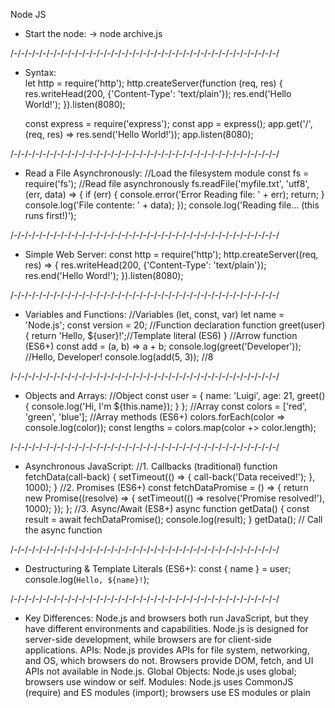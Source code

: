 Node JS

* Start the node:
    -> node archive.js

/-/-/-/-/-/-/-/-/-/-/-/-/-/-/-/-/-/-/-/-/-/-/-/-/-/-/-/-/-/-/-/-/-/-/-/-/-/

* Syntax:	 
	let http = require('http');
    http.createServer(function (req, res) {
        res.writeHead(200, {'Content-Type': 'text/plain'});
        res.end('Hello World!');
    }).listen(8080);

	const express = require('express');
	const app = express();
	app.get('/', (req, res) => res.send('Hello World!'));
	app.listen(8080);

/-/-/-/-/-/-/-/-/-/-/-/-/-/-/-/-/-/-/-/-/-/-/-/-/-/-/-/-/-/-/-/-/-/-/-/-/-/

* Read a File Asynchronously:
	//Load the filesystem module
	const fs = require('fs');
	//Read file asynchronously
	fs.readFile('myfile.txt', 'utf8', (err, data) => {
		if (err) {
			console.error('Error Reading file: ' + err);
			return;
		}
		console.log('File contente: ' + data);
	});
	console.log('Reading file... (this runs first!)');

/-/-/-/-/-/-/-/-/-/-/-/-/-/-/-/-/-/-/-/-/-/-/-/-/-/-/-/-/-/-/-/-/-/-/-/-/-/

* Simple Web Server:
	const http = require('http');
	http.createServer((req, res) => {
		res.writeHead(200, {'Content-Type': 'text/plain'});
		res.end('Hello Word!');
	}).listen(8080);

/-/-/-/-/-/-/-/-/-/-/-/-/-/-/-/-/-/-/-/-/-/-/-/-/-/-/-/-/-/-/-/-/-/-/-/-/-/

* Variables and Functions:
	//Variables (let, const, var)
	let name = 'Node.js';
	const version = 20;
	//Function declaration
	function greet(user) {
		return 'Hello, ${user}!';//Template literal (ES6)
	}
	//Arrow function (ES6+)
	const add = (a, b) => a + b;
	console.log(greet('Developer')); //Hello, Developer!
	console.log(add(5, 3)); //8 

/-/-/-/-/-/-/-/-/-/-/-/-/-/-/-/-/-/-/-/-/-/-/-/-/-/-/-/-/-/-/-/-/-/-/-/-/-/

* Objects and Arrays:
	//Object
	const user = {
		name: 'Luigi',
		age: 21,
		greet() {
			console.log('Hi, I'm ${this.name});
		}
	};
    //Array
	const colors = ['red', 'green', 'blue'];
	//Array methods (ES6+)
	colors.forEach(color => console.log(color));
	const lengths = colors.map(color +> color.length);

/-/-/-/-/-/-/-/-/-/-/-/-/-/-/-/-/-/-/-/-/-/-/-/-/-/-/-/-/-/-/-/-/-/-/-/-/-/

* Asynchronous JavaScript:
	//1. Callbacks (traditional)
	function fetchData(call-back) {
		setTimeout(() => {
			call-back('Data received!');
		}, 1000);
	}
	//2. Promises (ES6+)
	const fetchDataPromise = () => {
		return new Promise((resolve) => {
			setTimeout(() => resolve('Promise resolved!'), 1000);
		});
	};
	//3. Async/Await (ES8+)
	async function getData() {
		const result = await fechDataPromise();
		console.log(result);
	}
	getData(); // Call the async function

/-/-/-/-/-/-/-/-/-/-/-/-/-/-/-/-/-/-/-/-/-/-/-/-/-/-/-/-/-/-/-/-/-/-/-/-/-/

* Destructuring \& Template Literals (ES6+):
	const { name } = user;
	console.log(`Hello, ${name}!`);

/-/-/-/-/-/-/-/-/-/-/-/-/-/-/-/-/-/-/-/-/-/-/-/-/-/-/-/-/-/-/-/-/-/-/-/-/-/

* Key Differences:
	Node.js and browsers both run JavaScript, but they have different environments and capabilities.
	Node.js is designed for server-side development, while browsers are for client-side applications.
	APIs: Node.js provides APIs for file system, networking, and OS, which browsers do not.
	Browsers provide DOM, fetch, and UI APIs not available in Node.js.
	Global Objects: Node.js uses global; browsers use window or self.
	Modules: Node.js uses CommonJS (require) and ES modules (import); browsers use ES modules or plain <script> tags.
	Security: Browsers run in a sandbox with limited access; Node.js has full access to the file system and network.
	Event Loop: Both environments use an event loop, but Node.js has additional APIs for timers, process, etc.
	Environment Variables: Node.js can access environment variables (process.env); browsers cannot.
	Package Management: Node.js uses npm/yarn; browsers use CDNs or bundlers.

/-/-/-/-/-/-/-/-/-/-/-/-/-/-/-/-/-/-/-/-/-/-/-/-/-/-/-/-/-/-/-/-/-/-/-/-/-/

* Global Objects:
	//Node.js
	global.mylet = 42;
	console.log(global.mylet); //42
 	//Browser
	window.mylet = 42;
 	console.log(window.mylet); //42

/-/-/-/-/-/-/-/-/-/-/-/-/-/-/-/-/-/-/-/-/-/-/-/-/-/-/-/-/-/-/-/-/-/-/-/-/-/

* File Access:
	//Node.js
	const fs = require('fs');
	fs.readFile('myfile.txt', 'utf8', (err, data) => {
		if (err) throw err;
		console.log(data);
	});
	//Browser
	//Not allowed for security reasons

/-/-/-/-/-/-/-/-/-/-/-/-/-/-/-/-/-/-/-/-/-/-/-/-/-/-/-/-/-/-/-/-/-/-/-/-/-/

* HTTP Requests:
	//Node.js
	const https = require('https');
	https.get('https://example.com', res => {
		let data = '';
		res.on('data', chunk => data += chhunk);
		res.on('end', () => console.log(data));
	});
	//Browser
	fetch('https://example.com')
		.then(response => response.txt())
		.then(console.log);

/-/-/-/-/-/-/-/-/-/-/-/-/-/-/-/-/-/-/-/-/-/-/-/-/-/-/-/-/-/-/-/-/-/-/-/-/-/

* Modules:
	//Node.js (CommonJS)
	const fs = require('fs');
	//Node.js \& Browser (ES Modules)
	//import fs from 'fs'; //Node.js only, not browser
	//import _ from 'https://cdn.jsdelivr.net/npm/lodash-es/lodash.js'; //Browser

/-/-/-/-/-/-/-/-/-/-/-/-/-/-/-/-/-/-/-/-/-/-/-/-/-/-/-/-/-/-/-/-/-/-/-/-/-/

* Run a JavaScript file:
	# Run a JavaScript file
	node app.js
	# Run with additional arguments
	node app.js arg1 arg2
	# Run in watch mode (restarts on file changes)
	node --watch app.js

/-/-/-/-/-/-/-/-/-/-/-/-/-/-/-/-/-/-/-/-/-/-/-/-/-/-/-/-/-/-/-/-/-/-/-/-/-/

* Using the REPL:
	The Node.js REPL (Read-Eval-Print Loop) is an interactive shell for executing JavaScript code.
	The REPL is started by running node in the terminal:
	>const name = 'Node.js';
	>console.log('Hello, ${name}!');
	>.help //Show avaliable commands
	>.exit //Exit REPL

/-/-/-/-/-/-/-/-/-/-/-/-/-/-/-/-/-/-/-/-/-/-/-/-/-/-/-/-/-/-/-/-/-/-/-/-/-/

* Command Line Arguments:
	//args.js
	console.log('All arguments:', process.argv);
 	console.log('First argument:', process.argv[2]);
 	console.log('Second argument:', process.argv[3]);
	//Example usage:
	//node args.js hello world
	//Output:
	//All arguments: ['/path/to/node', '/path/to/args.js', 'hello', 'world']
	//First argument: hello
	//Second argument: world

/-/-/-/-/-/-/-/-/-/-/-/-/-/-/-/-/-/-/-/-/-/-/-/-/-/-/-/-/-/-/-/-/-/-/-/-/-/

* Environment Variables:
	//env.js
	console.log('Environment:', process.env.NODE_ENV || 'development');
	console.log('Custom variable:', process.env.MY_VARIABLE);
	console.log('Database URL:', process.env.DATABASE_URL || 'Not set');
	//Example usage with environment variables:
	//NODE_ENV=production MY_VARIABLE=test node env.js

/-/-/-/-/-/-/-/-/-/-/-/-/-/-/-/-/-/-/-/-/-/-/-/-/-/-/-/-/-/-/-/-/-/-/-/-/-/

* Set Environment Variables
    # Set environment variables when running
    NODE_ENV=production MY_VARIABLE=test node env.js

/-/-/-/-/-/-/-/-/-/-/-/-/-/-/-/-/-/-/-/-/-/-/-/-/-/-/-/-/-/-/-/-/-/-/-/-/-/

* Basic Debugging Commands 
    # Start with inspector (listens on default port 9229)
    node --inspect app.js

    # Break on first line of application
    node --inspect-brk app.js

    # Specify a custom port
    node --inspect=9222 app.js

    # Enable remote debugging (be careful with this in production)
    node --inspect=0.0.0.0:9229 app.js

/-/-/-/-/-/-/-/-/-/-/-/-/-/-/-/-/-/-/-/-/-/-/-/-/-/-/-/-/-/-/-/-/-/-/-/-/-/

* Node Version Manager (nvm)
    # Install and use different Node.js versions
    nvm install 18.16.0 # Install specific version 
    nvm use 18.16.0 # Switch to version 
    nvm ls # List installed versions

/-/-/-/-/-/-/-/-/-/-/-/-/-/-/-/-/-/-/-/-/-/-/-/-/-/-/-/-/-/-/-/-/-/-/-/-/-/

* npm (Node Package Manager)
    # Common npm commands
    npm init # Initialize a new project
    npm install # Install dependencies 
    npm updade # Update packages
    npm audit # Check for vulnerabilities 

/-/-/-/-/-/-/-/-/-/-/-/-/-/-/-/-/-/-/-/-/-/-/-/-/-/-/-/-/-/-/-/-/-/-/-/-/-/

